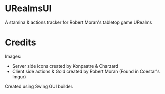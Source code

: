 # URealmsUI
A stamina &amp; actions tracker for Robert Moran's tabletop game URealms

# Credits
Images:
  - Server side icons created by Konpaatre & Charzard
  - Client side actions & Gold created by Robert Moran (Found in Coestar's Imgur)

Created using Swing GUI builder.